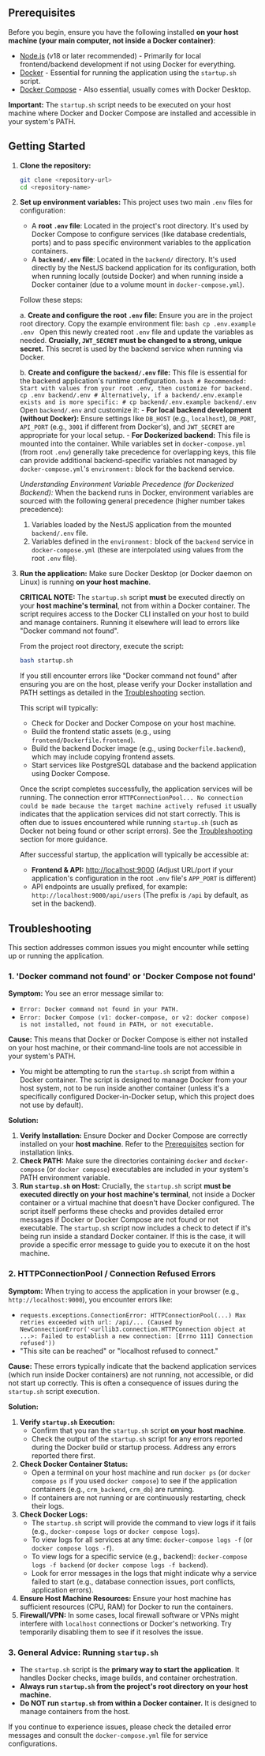 ## Prerequisites

Before you begin, ensure you have the following installed **on your host machine (your main computer, not inside a Docker container)**:

- [Node.js](https://nodejs.org/) (v18 or later recommended) - Primarily for local frontend/backend development if not using Docker for everything.
- [Docker](https://www.docker.com/get-started) - Essential for running the application using the `startup.sh` script.
- [Docker Compose](https://docs.docker.com/compose/install/) - Also essential, usually comes with Docker Desktop.

**Important:** The `startup.sh` script needs to be executed on your host machine where Docker and Docker Compose are installed and accessible in your system's PATH.

## Getting Started

1.  **Clone the repository:**
    ```bash
    git clone <repository-url>
    cd <repository-name>
    ```

2.  **Set up environment variables:**
    This project uses two main `.env` files for configuration:
    -   A **root `.env` file**: Located in the project's root directory. It's used by Docker Compose to configure services (like database credentials, ports) and to pass specific environment variables to the application containers.
    -   A **`backend/.env` file**: Located in the `backend/` directory. It's used directly by the NestJS backend application for its configuration, both when running locally (outside Docker) and when running inside a Docker container (due to a volume mount in `docker-compose.yml`).

    Follow these steps:

    a.  **Create and configure the root `.env` file:**
        Ensure you are in the project root directory. Copy the example environment file:
        ```bash
        cp .env.example .env
        ```
        Open this newly created root `.env` file and update the variables as needed. 
        **Crucially, `JWT_SECRET` must be changed to a strong, unique secret.** This secret is used by the backend service when running via Docker.

    b.  **Create and configure the `backend/.env` file:**
        This file is essential for the backend application's runtime configuration.
        ```bash
        # Recommended: Start with values from your root .env, then customize for backend.
        cp .env backend/.env
        # Alternatively, if a backend/.env.example exists and is more specific:
        # cp backend/.env.example backend/.env
        ```
        Open `backend/.env` and customize it:
        -   **For local backend development (without Docker):** Ensure settings like `DB_HOST` (e.g., `localhost`), `DB_PORT`, `API_PORT` (e.g., `3001` if different from Docker's), and `JWT_SECRET` are appropriate for your local setup.
        -   **For Dockerized backend:** This file is mounted into the container. While variables set in `docker-compose.yml` (from root `.env`) generally take precedence for overlapping keys, this file can provide additional backend-specific variables not managed by `docker-compose.yml`'s `environment:` block for the backend service.

    *Understanding Environment Variable Precedence (for Dockerized Backend):*
    When the backend runs in Docker, environment variables are sourced with the following general precedence (higher number takes precedence):
    1.  Variables loaded by the NestJS application from the mounted `backend/.env` file.
    2.  Variables defined in the `environment:` block of the `backend` service in `docker-compose.yml` (these are interpolated using values from the root `.env` file).

3.  **Run the application:**
    Make sure Docker Desktop (or Docker daemon on Linux) is running **on your host machine**.
    
    **CRITICAL NOTE:** The `startup.sh` script **must** be executed directly on your **host machine's terminal**, not from within a Docker container. The script requires access to the Docker CLI installed on your host to build and manage containers. Running it elsewhere will lead to errors like "Docker command not found".

    From the project root directory, execute the script:
    ```bash
    bash startup.sh
    ```
    If you still encounter errors like "Docker command not found" after ensuring you are on the host, please verify your Docker installation and PATH settings as detailed in the [Troubleshooting](#troubleshooting) section.

    This script will typically:
    - Check for Docker and Docker Compose on your host machine.
    - Build the frontend static assets (e.g., using `frontend/Dockerfile.frontend`).
    - Build the backend Docker image (e.g., using `Dockerfile.backend`), which may include copying frontend assets.
    - Start services like PostgreSQL database and the backend application using Docker Compose.

    Once the script completes successfully, the application services will be running. The connection error `HTTPConnectionPool... No connection could be made because the target machine actively refused it` usually indicates that the application services did not start correctly. This is often due to issues encountered while running `startup.sh` (such as Docker not being found or other script errors). See the [Troubleshooting](#troubleshooting) section for more guidance.

    After successful startup, the application will typically be accessible at:
    - **Frontend & API:** [http://localhost:9000](http://localhost:9000) (Adjust URL/port if your application's configuration in the root `.env` file's `APP_PORT` is different)
    - API endpoints are usually prefixed, for example: `http://localhost:9000/api/users` (The prefix is `/api` by default, as set in the backend).

## Troubleshooting

This section addresses common issues you might encounter while setting up or running the application.

### 1. 'Docker command not found' or 'Docker Compose not found'

**Symptom:**
You see an error message similar to:
- `Error: Docker command not found in your PATH.`
- `Error: Docker Compose (v1: docker-compose, or v2: docker compose) is not installed, not found in PATH, or not executable.`

**Cause:**
This means that Docker or Docker Compose is either not installed on your host machine, or their command-line tools are not accessible in your system's PATH.
- You might be attempting to run the `startup.sh` script from within a Docker container. The script is designed to manage Docker from your host system, not to be run inside another container (unless it's a specifically configured Docker-in-Docker setup, which this project does not use by default).

**Solution:**
1.  **Verify Installation:** Ensure Docker and Docker Compose are correctly installed on your **host machine**. Refer to the [Prerequisites](#prerequisites) section for installation links.
2.  **Check PATH:** Make sure the directories containing `docker` and `docker-compose` (or `docker compose`) executables are included in your system's PATH environment variable.
3.  **Run `startup.sh` on Host:** Crucially, the `startup.sh` script **must be executed directly on your host machine's terminal**, not inside a Docker container or a virtual machine that doesn't have Docker configured. The script itself performs these checks and provides detailed error messages if Docker or Docker Compose are not found or not executable. The `startup.sh` script now includes a check to detect if it's being run inside a standard Docker container. If this is the case, it will provide a specific error message to guide you to execute it on the host machine.

### 2. HTTPConnectionPool / Connection Refused Errors

**Symptom:**
When trying to access the application in your browser (e.g., `http://localhost:9000`), you encounter errors like:
- `requests.exceptions.ConnectionError: HTTPConnectionPool(...) Max retries exceeded with url: /api/... (Caused by NewConnectionError('<urllib3.connection.HTTPConnection object at ...>: Failed to establish a new connection: [Errno 111] Connection refused'))`
- "This site can	 be reached" or "localhost refused to connect."

**Cause:**
These errors typically indicate that the backend application services (which run inside Docker containers) are not running, not accessible, or did not start up correctly. This is often a consequence of issues during the `startup.sh` script execution.

**Solution:**
1.  **Verify `startup.sh` Execution:**
    *   Confirm that you ran the `startup.sh` script **on your host machine**.
    *   Check the output of the `startup.sh` script for any errors reported during the Docker build or startup process. Address any errors reported there first.
2.  **Check Docker Container Status:**
    *   Open a terminal on your host machine and run `docker ps` (or `docker compose ps` if you used `docker compose`) to see if the application containers (e.g., `crm_backend`, `crm_db`) are running.
    *   If containers are not running or are continuously restarting, check their logs.
3.  **Check Docker Logs:**
    *   The `startup.sh` script will provide the command to view logs if it fails (e.g., `docker-compose logs` or `docker compose logs`).
    *   To view logs for all services at any time: `docker-compose logs -f` (or `docker compose logs -f`).
    *   To view logs for a specific service (e.g., backend): `docker-compose logs -f backend` (or `docker compose logs -f backend`).
    *   Look for error messages in the logs that might indicate why a service failed to start (e.g., database connection issues, port conflicts, application errors).
4.  **Ensure Host Machine Resources:** Ensure your host machine has sufficient resources (CPU, RAM) for Docker to run the containers.
5.  **Firewall/VPN:** In some cases, local firewall software or VPNs might interfere with `localhost` connections or Docker's networking. Try temporarily disabling them to see if it resolves the issue.

### 3. General Advice: Running `startup.sh`

-   The `startup.sh` script is the **primary way to start the application**. It handles Docker checks, image builds, and container orchestration.
-   **Always run `startup.sh` from the project's root directory on your host machine.**
-   **Do NOT run `startup.sh` from within a Docker container.** It is designed to manage containers from the host.

If you continue to experience issues, please check the detailed error messages and consult the `docker-compose.yml` file for service configurations.